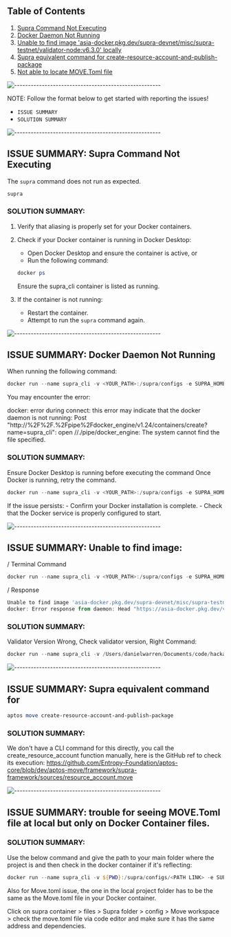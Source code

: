 ## Table of Contents
1. [Supra Command Not Executing](#ISSUE-SUMMARY-Supra-Command-Not-Executing)
2. [Docker Daemon Not Running](#ISSUE-SUMMARY-Docker-Daemon-Not-Running)
3. [Unable to find image 'asia-docker.pkg.dev/supra-devnet/misc/supra-testnet/validator-node:v6.3.0' locally](#ISSUE-SUMMARY-Unable-to-find-image)
4. [Supra equivalent command for create-resource-account-and-publish-package](#ISSUE-SUMMARY-Supra-equivalent-command-for)
5. [Not able to locate MOVE.Toml file](#ISSUE-SUMMARY-trouble-for-seeing-MOVE.Toml-file-at-local-but-only-on-Docker-Container-files.)

![-----------------------------------------------------](https://raw.githubusercontent.com/andreasbm/readme/master/assets/lines/rainbow.png)

NOTE: Follow the format below to get started with reporting the issues!
- `ISSUE SUMMARY`
- `SOLUTION SUMMARY` 

![-----------------------------------------------------](https://raw.githubusercontent.com/andreasbm/readme/master/assets/lines/rainbow.png)

## ISSUE SUMMARY: Supra Command Not Executing

The `supra` command does not run as expected.

```PowerShell
supra
```

### SOLUTION SUMMARY:

1. Verify that aliasing is properly set for your Docker containers.
2. Check if your Docker container is running in Docker Desktop:

   - Open Docker Desktop and ensure the container is active, or
   - Run the following command:

   ```PowerShell
   docker ps
   ```

   Ensure the supra_cli container is listed as running.

3. If the container is not running:
   - Restart the container.
   - Attempt to run the `supra` command again.

![-----------------------------------------------------](https://raw.githubusercontent.com/andreasbm/readme/master/assets/lines/rainbow.png)

## ISSUE SUMMARY: Docker Daemon Not Running

When running the following command:

```PowerShell
docker run --name supra_cli -v <YOUR_PATH>:/supra/configs -e SUPRA_HOME=/supra/configs --net=host -itd asia-docker.pkg.dev/supra-devnet-misc/supra-testnet/validator-node:v6.3.0
```

You may encounter the error:

docker: error during connect: this error may indicate that the docker daemon is not running: Post "http://%2F%2F.%2Fpipe%2Fdocker_engine/v1.24/containers/create?name=supra_cli": open //./pipe/docker_engine: The system cannot find the file specified.

### SOLUTION SUMMARY:

Ensure Docker Desktop is running before executing the command
Once Docker is running, retry the command.

```PowerShell
docker run --name supra_cli -v <YOUR_PATH>:/supra/configs -e SUPRA_HOME=/supra/configs --net=host -itd asia-docker.pkg.dev/supra-devnet-misc/supra-testnet/validator-node:v6.3.0
```

If the issue persists: - Confirm your Docker installation is complete. - Check that the Docker service is properly configured to start.

![-----------------------------------------------------](https://raw.githubusercontent.com/andreasbm/readme/master/assets/lines/rainbow.png)

## ISSUE SUMMARY: Unable to find image:

/ Terminal Command
```PowerShell
docker run --name supra_cli -v <YOUR_PATH>:/supra/configs -e SUPRA_HOME=/supra/configs --net=host -itd asia-docker.pkg.dev/supra-devnet- misc/supra-testnet/validator-node:v6.3.0
```
/ Response
```PowerShell
Unable to find image 'asia-docker.pkg.dev/supra-devnet/misc/supra-testnet/validator-node:v6.3.0' locally
docker: Error response from daemon: Head "https://asia-docker.pkg.dev/v2/supra-devnet/misc/supra-testnet/validator-node/manifests/v6.3.0": denied: Unauthenticated request. Unauthenticated requests do not have permission "artifactregistry.repositories.downloadArtifacts" on resource "projects/supra-devnet/locations/asia/repositories/misc" (or it may not exist).
```
### SOLUTION SUMMARY:

Validator Version Wrong, Check validator version, Right Command:
   ```PowerShell
docker run --name supra_cli -v /Users/danielwarren/Documents/code/hackathons/keystone-labs/permissionless-iii/apps/contracts/supra/supra_configs:/supra/configs -e SUPRA_HOME=/supra/configs --net=host -itd asia-docker.pkg.dev/supra-devnet- misc/supra-testnet/validator-node:v6.3.0
   ```

![-----------------------------------------------------](https://raw.githubusercontent.com/andreasbm/readme/master/assets/lines/rainbow.png)

## ISSUE SUMMARY: Supra equivalent command for

```PowerShell
aptos move create-resource-account-and-publish-package
```
### SOLUTION SUMMARY:
We don't have a CLI command for this directly, you call the create_resource_account function manually, here is the GitHub ref to check its execution: https://github.com/Entropy-Foundation/aptos-core/blob/dev/aptos-move/framework/supra-framework/sources/resource_account.move

![-----------------------------------------------------](https://raw.githubusercontent.com/andreasbm/readme/master/assets/lines/rainbow.png)

## ISSUE SUMMARY: trouble for seeing MOVE.Toml file at local but only on Docker Container files.

### SOLUTION SUMMARY:
Use the below command and give the path to your main folder where the project is and then check in the docker container if it's reflecting:

```PowerShell
docker run --name supra_cli -v ${PWD}:/supra/configs/<PATH LINK> -e SUPRA_HOME=/supra/configs --net=host -itd asia-docker.pkg.dev/supra-devnet-misc/supra-testnet/validator-node:v6.3.0
```

Also for Move.toml issue, the one in the local project folder has to be the same as the Move.toml file in your Docker container.

Click on supra container > files > Supra folder > config > Move workspace > check the move.toml file via code editor and make sure it has the same address and dependencies.
